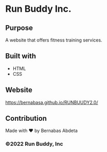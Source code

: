 # Run Buddy Inc.

## Purpose
A website that offers fitness training services.

## Built with
* HTML
* CSS

## Website
https://bernabasa.github.io/RUNBUUDY2.0/

## Contribution
Made with ❤️ by Bernabas Abdeta

### ©️2022 Run Buddy, Inc 
